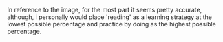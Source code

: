 In reference to the image, for the most part it seems pretty accurate, although, i personally would place 'reading' as a learning strategy at the lowest possible percentage and practice by doing as the highest possible percentage.